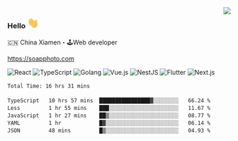 <img align="right" src="https://github-readme-stats.vercel.app/api?username=yiiu&show_icons=false&bg_color=30,e96443,904e95&title_color=fff&text_color=fff" />

### Hello <img src="https://raw.githubusercontent.com/ABSphreak/ABSphreak/master/gifs/Hi.gif" width="26px" />
 
🇨🇳 China Xiamen・🕹Web developer

https://soapphoto.com

<p align="left"><img src="https://cdn.svgporn.com/logos/react.svg" alt="React" width="32" height="32"/> <img src="https://cdn.svgporn.com/logos/typescript-icon.svg" alt="TypeScript" width="32" height="32"/> <img src="https://cdn.svgporn.com/logos/gopher.svg" alt="Golang" width="32" height="32"/> <img src="https://cdn.svgporn.com/logos/vue.svg" alt="Vue.js" width="32" height="32"/> <img src="https://cdn.svgporn.com/logos/nestjs.svg" alt="NestJS" width="32" height="32"/> <img src="https://cdn.svgporn.com/logos/flutter.svg" alt="Flutter" width="32" height="32"/> <img src="https://cdn.svgporn.com/logos/nextjs-icon.svg" alt="Next.js" width="32" height="32"/></p>


<!--START_SECTION:waka-->

```txt
Total Time: 16 hrs 31 mins

TypeScript   10 hrs 57 mins  ████████████████▓░░░░░░░░   66.24 %
Less         1 hr 55 mins    ███░░░░░░░░░░░░░░░░░░░░░░   11.67 %
JavaScript   1 hr 27 mins    ██▒░░░░░░░░░░░░░░░░░░░░░░   08.77 %
YAML         1 hr            █▓░░░░░░░░░░░░░░░░░░░░░░░   06.14 %
JSON         48 mins         █▒░░░░░░░░░░░░░░░░░░░░░░░   04.93 %
```

<!--END_SECTION:waka-->
